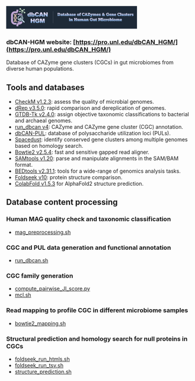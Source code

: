 <img src="https://github.com/azureycy/dbCAN-HGM/blob/main/dbcanHGM_logo.png" width=70% height=70%>

### dbCAN-HGM website: [https://pro.unl.edu/dbCAN_HGM/](https://pro.unl.edu/dbCAN_HGM/)
Database of CAZyme gene clusters (CGCs) in gut microbiomes from diverse human populations.

## Tools and databases
- [CheckM v1.2.3](https://github.com/Ecogenomics/CheckM): assess the quality of microbial genomes.
- [dRep v3.5.0](https://github.com/MrOlm/drep): rapid comparison and dereplication of genomes.
- [GTDB-Tk v2.4.0](https://github.com/Ecogenomics/GTDBTk): assign objective taxonomic classifications to bacterial and archaeal genomes.
- [run_dbcan v4](https://github.com/bcb-unl/run_dbcan): CAZyme and CAZyme gene cluster (CGC) annotation.
- [dbCAN-PUL](https://pro.unl.edu/dbCAN_PUL/dbCAN_PUL/): database of polysaccharide utilization loci (PULs).
- [Spacedust](https://github.com/soedinglab/spacedust): identify conserved gene clusters among multiple genomes based on homology search.
- [Bowtie2 v2.5.4](https://github.com/BenLangmead/bowtie2): fast and sensitive gapped read aligner.
- [SAMtools v1.20](https://github.com/samtools/samtools): parse and manipulate alignments in the SAM/BAM format.
- [BEDtools v2.31.1](https://github.com/arq5x/bedtools2): tools for a wide-range of genomics analysis tasks.
- [Foldseek v10](https://github.com/steineggerlab/foldseek): protein structure comparison.
- [ColabFold v1.5.3](https://github.com/sokrypton/ColabFold) for AlphaFold2 structure prediction.

## Database content processing
### Human MAG quality check and taxonomic classification
  - [mag_preprocessing.sh](https://github.com/azureycy/dbCAN-HGM/blob/main/mag_preprocessing.sh)
### CGC and PUL data generation and functional annotation
  - [run_dbcan.sh](https://github.com/azureycy/dbCAN-HGM/blob/main/run_dbcan.sh)

### CGC family generation
  - [compute_pairwise_JI_score.py](https://github.com/azureycy/dbCAN-HGM/blob/main/compute_pairwise_JI_score.py)
  - [mcl.sh](https://github.com/azureycy/dbCAN-HGM/blob/main/mcl.sh)

### Read mapping to profile CGC in different microbiome samples
  - [bowtie2_mapping.sh](https://github.com/azureycy/dbCAN-HGM/blob/main/bowtie2_mapping.sh)

### Structural prediction and homology search for null proteins in CGCs
  - [foldseek_run_htmls.sh](https://github.com/azureycy/dbCAN-HGM/blob/main/foldseek_run_htmls.sh)
  - [foldseek_run_tsv.sh](https://github.com/azureycy/dbCAN-HGM/blob/main/foldseek_run_tsv.sh)
  - [structure_prediction.sh](https://github.com/azureycy/dbCAN-HGM/blob/main/structure_prediction.sh)

